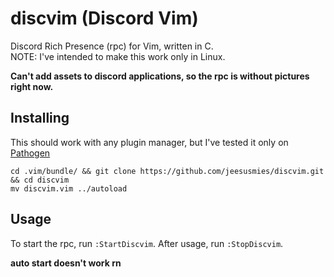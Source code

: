 # discvim (Discord Vim)
Discord Rich Presence (rpc) for Vim, written in C.  
NOTE: I've intended to make this work only in Linux.

**Can't add assets to discord applications, so the rpc is without pictures right now.**

## Installing
This should work with any plugin manager, but I've tested it only on [Pathogen](https://github.com/tpope/vim-pathogen)
```
cd .vim/bundle/ && git clone https://github.com/jeesusmies/discvim.git && cd discvim
mv discvim.vim ../autoload
```

## Usage
To start the rpc, run `:StartDiscvim`.
After usage, run `:StopDiscvim`.

**auto start doesn't work rn**
